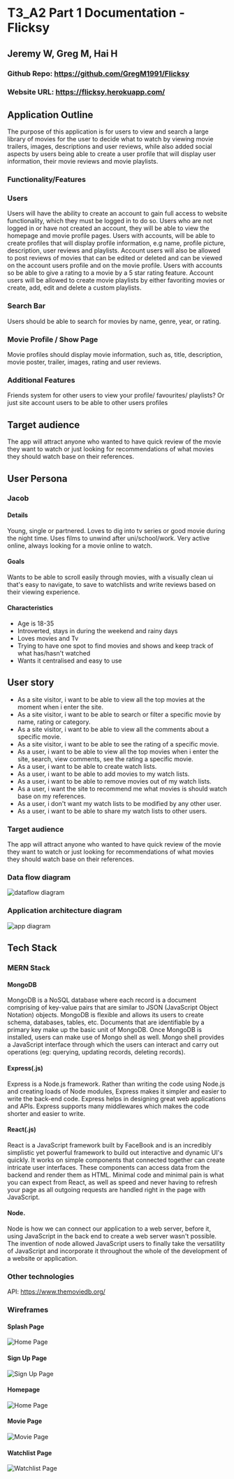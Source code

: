 # T3_A2 Part 1 Documentation - Flicksy
## Jeremy W, Greg M, Hai H

### Github Repo: https://github.com/GregM1991/Flicksy
### Website URL: https://flicksy.herokuapp.com/

## Application Outline
The purpose of this application is for users to view and search a large library of movies for the user to decide what to watch by viewing movie trailers, images, descriptions and user reviews, while also added social aspects by users being able to create a user profile that will display user information, their movie reviews and movie playlists.

### Functionality/Features
### Users
Users will have the ability to create an account to gain full access to website functionality, which they must be logged in to do so. 
Users who are not logged in or have not created an account, they will be able to view the homepage and movie profile pages. 
Users with accounts, will be able to create profiles that will display profile information, e.g name, profile picture, description, user reviews and playlists. 
Account users will also be allowed to post reviews of movies that can be edited or deleted and can be viewed on the account users profile and on the movie profile. 
Users with accounts so be able to give a rating to a movie by a 5 star rating feature. Account users will be allowed to create movie playlists by either favoriting movies or create, add, edit and delete a custom playlists.  
### Search Bar
Users should be able to search for movies by name, genre, year, or rating.
### Movie Profile / Show Page
Movie profiles should display movie information, such as, title, description, movie poster, trailer, images, rating and user reviews.
### Additional Features
Friends system for other users to view your profile/ favourites/ playlists?
Or just site account users to be able to other users profiles

## Target audience
The app will attract anyone who wanted to have quick review of the movie they want to watch or just looking for recommendations of what movies they should watch base on their references. 

## User Persona
### Jacob
#### Details
Young, single or partnered. Loves to dig into tv series or good movie during the night time. Uses films to unwind after uni/school/work. Very active online, always looking for a movie online to watch.
#### Goals
Wants to be able to scroll easily through movies, with a visually clean ui that's easy to navigate, to save to watchlists and write reviews based on their viewing experience.
#### Characteristics 
- Age is 18-35
- Introverted, stays in during the weekend and rainy days
- Loves movies and Tv
- Trying to have one spot to find movies and shows and keep track of what has/hasn't watched
- Wants it centralised and easy to use

## User story
- As a site visitor, i want to be able to view all the top movies at the moment when i enter the site.
- As a site visitor, i want to be able to search or filter a specific movie by name, rating or category.
- As a site visitor, i want to be able to view all the comments about a specific movie. 
- As a site visitor, i want to be able to see the rating of a specific movie.
- As a user, i want to be able to view all the top movies when i enter the site, search, view comments, see the rating a specific movie.
- As a user, i want to be able to create watch lists. 
- As a user, i want to be able to add movies to my watch lists.
- As a user, i want to be able to remove movies out of my watch lists.
- As a user, i want the site to recommend me what movies is should watch base on my references.
- As a user, i don't want my watch lists to be modified by any other user.
- As a user, i want to be able to share my watch lists to other users.

### Target audience
The app will attract anyone who wanted to have quick review of the movie they want to watch or just looking for recommendations of what movies they should watch base on their references.

### Data flow diagram
![dataflow diagram](docs/data-flow-diagram/dataflow-diagram.png)

### Application architecture diagram
![app diagram](docs/application-architecture-diagram/Application-Architecture-Diagram.png)

## Tech Stack
### MERN Stack
#### MongoDB
MongoDB is a NoSQL database where each record is a document comprising of key-value pairs that are similar to JSON (JavaScript Object Notation) objects. MongoDB is flexible and allows its users to create schema, databases, tables, etc. Documents that are identifiable by a primary key make up the basic unit of MongoDB. Once MongoDB is installed, users can make use of Mongo shell as well. Mongo shell provides a JavaScript interface through which the users can interact and carry out operations (eg: querying, updating records, deleting records).

#### Express(.js)
Express is a Node.js framework. Rather than writing the code using Node.js and creating loads of Node modules, Express makes it simpler and easier to write the back-end code. Express helps in designing great web applications and APIs. Express supports many middlewares which makes the code shorter and easier to write.

#### React(.js)
React is a JavaScript framework built by FaceBook and is an incredibly simplistic yet powerful framework to build out interactive and dynamic UI's quickly. It works on simple components that connected together can create intricate user interfaces. These components can access data from the backend and render them as HTML. Minimal code and minimal pain is what you can expect from React, as well as speed and never having to refresh your page as all outgoing requests are handled right in the page with JavaScript.

#### Node.
Node is how we can connect our application to a web server, before it, using JavaScript in the back end to create a web server wasn't possible. The invention of node allowed JavaScript users to finally take the versatility of JavaScript and incorporate it throughout the whole of the development of a website or application.

### Other technologies
API: https://www.themoviedb.org/

### Wireframes
#### Splash Page
![Home Page](docs/wireframes/iFilm/Splash.png "Home Page")
#### Sign Up Page
![Sign Up Page](docs/wireframes/iFilm/sign-up.png "Sign Up Page")
#### Homepage
![Home Page](docs/wireframes/iFilm/HomePage.png "Home Page")
#### Movie Page
![Movie Page](docs/wireframes/iFilm/movie-page.png "Movie Page")
#### Watchlist Page
![Watchlist Page](docs/wireframes/iFilm/Watchlist.png "Watchlist Page")
